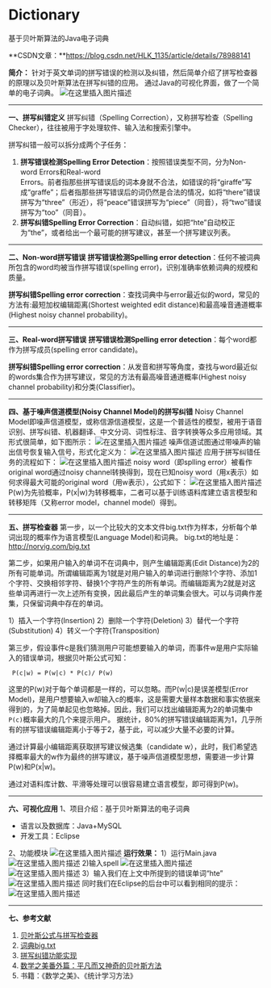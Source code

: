 # Dictionary
基于贝叶斯算法的Java电子词典

**CSDN文章：**https://blog.csdn.net/HLK_1135/article/details/78988141

**简介：**
针对于英文单词的拼写错误的检测以及纠错，然后简单介绍了拼写检查器的原理以及贝叶斯算法在拼写纠错的应用。
通过Java的可视化界面，做了一个简单的电子词典。
![在这里插入图片描述](https://img-blog.csdnimg.cn/20190127213131226.png?x-oss-process=image/watermark,type_ZmFuZ3poZW5naGVpdGk,shadow_10,text_aHR0cHM6Ly9ibG9nLmNzZG4ubmV0L0hMS18xMTM1,size_16,color_FFFFFF,t_70)

-------------------------------------

**一、拼写纠错定义**
拼写纠错（Spelling Correction），又称拼写检查（Spelling Checker），往往被用于字处理软件、输入法和搜索引擎中。

拼写纠错一般可以拆分成两个子任务：

 1. **拼写错误检测Spelling Error Detection**：按照错误类型不同，分为Non-word Errors和Real-word   
    Errors。前者指那些拼写错误后的词本身就不合法，如错误的将“giraffe”写成“graffe”；后者指那些拼写错误后的词仍然是合法的情况，如将“there”错误拼写为“three”（形近），将“peace”错误拼写为“piece”（同音），将“two”错误拼写为“too”（同音）。
 2. **拼写纠错Spelling Error Correction**：自动纠错，如把“hte”自动校正为“the”，或者给出一个最可能的拼写建议，甚至一个拼写建议列表。

----------------------------------------
**二、Non-word拼写错误**
**拼写错误检测Spelling error detection**：任何不被词典所包含的word均被当作拼写错误(spelling error)，识别准确率依赖词典的规模和质量。

**拼写纠错Spelling error correction**：查找词典中与error最近似的word，常见的方法有:最短加权编辑距离(Shortest weighted edit distance)和最高噪音通道概率(Highest noisy channel probability)。

----------------------------------------
**三、Real-word拼写错误**
**拼写错误检测Spelling error detection**：每个word都作为拼写成员(spelling error candidate)。

**拼写纠错Spelling error correction**：从发音和拼写等角度，查找与word最近似的words集合作为拼写建议，常见的方法有最高噪音通道概率(Highest noisy channel probability)和分类(Classifier)。

----------------------------------------
**四、基于噪声信道模型(Noisy Channel Model)的拼写纠错**
Noisy Channel Model即噪声信道模型，或称信源信道模型，这是一个普适性的模型，被用于语音识别、拼写纠错、机器翻译、中文分词、词性标注、音字转换等众多应用领域。其形式很简单，如下图所示：
![在这里插入图片描述](https://img-blog.csdnimg.cn/20190127205246947.png)
噪声信道试图通过带噪声的输出信号恢复输入信号，形式化定义为：
![在这里插入图片描述](https://img-blog.csdnimg.cn/2019012720533462.png)
应用于拼写纠错任务的流程如下：
![在这里插入图片描述](https://img-blog.csdnimg.cn/2019012720540492.png?x-oss-process=image/watermark,type_ZmFuZ3poZW5naGVpdGk,shadow_10,text_aHR0cHM6Ly9ibG9nLmNzZG4ubmV0L0hMS18xMTM1,size_16,color_FFFFFF,t_70)
noisy word（即splling error）被看作original word通过noisy channel转换得到，现在已知noisy word（用x表示）如何求得最大可能的original word（用w表示），公式如下：
![在这里插入图片描述](https://img-blog.csdnimg.cn/20190127205444137.png?x-oss-process=image/watermark,type_ZmFuZ3poZW5naGVpdGk,shadow_10,text_aHR0cHM6Ly9ibG9nLmNzZG4ubmV0L0hMS18xMTM1,size_16,color_FFFFFF,t_70)
P(w)为先验概率，P(x|w)为转移概率，二者可以基于训练语料库建立语言模型和转移矩阵（又称error model，channel model）得到。

----------------------------------------
**五、拼写检查器**
第一步，以一个比较大的文本文件big.txt作为样本，分析每个单词出现的概率作为语言模型(Language Model)和词典。
big.txt的地址是：http://norvig.com/big.txt

第二步，如果用户输入的单词不在词典中，则产生编辑距离(Edit Distance)为2的所有可能单词。所谓编辑距离为1就是对用户输入的单词进行删除1个字符、添加1个字符、交换相邻字符、替换1个字符产生的所有单词。而编辑距离为2就是对这些单词再进行一次上述所有变换，因此最后产生的单词集会很大。可以与词典作差集，只保留词典中存在的单词。

 1）插入一个字符(Insertion)
  2）删除一个字符(Deletion)
  3）替代一个字符(Substitution)
  4）转义一个字符(Transposition)

第三步，假设事件c是我们猜测用户可能想要输入的单词，而事件w是用户实际输入的错误单词，根据贝叶斯公式可知：
```
 P(c|w) = P(w|c) * P(c)/ P(w)
```
这里的P(w)对于每个单词都是一样的，可以忽略。而P(w|c)是误差模型(Error Model)，是用户想要输入w却输入c的概率，这是需要大量样本数据和事实依据来得到的，为了简单起见也忽略掉。因此，我们可以找出编辑距离为2的单词集中`P(c)`概率最大的几个来提示用户。
据统计，80%的拼写错误编辑距离为1，几乎所有的拼写错误编辑距离小于等于2，基于此，可以减少大量不必要的计算。

通过计算最小编辑距离获取拼写建议候选集（candidate w），此时，我们希望选择概率最大的w作为最终的拼写建议，基于噪声信道模型思想，需要进一步计算P(w)和P(x|w)。

通过对语料库计数、平滑等处理可以很容易建立语言模型，即可得到P(w)。

--------------------- 
**六、可视化应用**
1、项目介绍：基于贝叶斯算法的电子词典

 - 语言以及数据库：Java+MySQL
 - 开发工具：Eclipse
 
2、功能模块
![在这里插入图片描述](https://img-blog.csdnimg.cn/20190127204013883.png?x-oss-process=image/watermark,type_ZmFuZ3poZW5naGVpdGk,shadow_10,text_aHR0cHM6Ly9ibG9nLmNzZG4ubmV0L0hMS18xMTM1,size_16,color_FFFFFF,t_70)
**运行效果：**
1）运行Main.java
![在这里插入图片描述](https://img-blog.csdnimg.cn/20190127211112727.png?x-oss-process=image/watermark,type_ZmFuZ3poZW5naGVpdGk,shadow_10,text_aHR0cHM6Ly9ibG9nLmNzZG4ubmV0L0hMS18xMTM1,size_16,color_FFFFFF,t_70)
2)输入spell
![在这里插入图片描述](https://img-blog.csdnimg.cn/20190127211329266.png?x-oss-process=image/watermark,type_ZmFuZ3poZW5naGVpdGk,shadow_10,text_aHR0cHM6Ly9ibG9nLmNzZG4ubmV0L0hMS18xMTM1,size_16,color_FFFFFF,t_70)
![在这里插入图片描述](https://img-blog.csdnimg.cn/20190127211414386.png?x-oss-process=image/watermark,type_ZmFuZ3poZW5naGVpdGk,shadow_10,text_aHR0cHM6Ly9ibG9nLmNzZG4ubmV0L0hMS18xMTM1,size_16,color_FFFFFF,t_70)
3）输入我们在上文中所提到的错误单词“hte”
![在这里插入图片描述](https://img-blog.csdnimg.cn/20190127211541813.png?x-oss-process=image/watermark,type_ZmFuZ3poZW5naGVpdGk,shadow_10,text_aHR0cHM6Ly9ibG9nLmNzZG4ubmV0L0hMS18xMTM1,size_16,color_FFFFFF,t_70)
同时我们在Eclipse的后台中可以看到相同的提示：
![在这里插入图片描述](https://img-blog.csdnimg.cn/20190127211648711.png)


-------------------------------------------
**七、参考文献**

 1. [贝叶斯公式与拼写检查器](https://blog.csdn.net/dc_726/article/details/7107364)
 2. [词典big.txt](http://norvig.com/big.txt)
 3. [拼写纠错功能实现](http://www.chepoo.com/spelling-correction-function-realization.html)
 4. [数学之美番外篇：平凡而又神奇的贝叶斯方法](http://mindhacks.cn/2008/09/21/the-magical-bayesian-method/)
 5. 书籍：《数学之美》、《统计学习方法》
